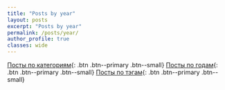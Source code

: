 ```yaml
---
title: "Posts by year"
layout: posts
excerpt: "Posts by year"
permalink: /posts/year/
author_profile: true
classes: wide
---
```

[Посты по категориям](/posts/categories/){: .btn .btn--primary .btn--small}
[Посты по годам](/posts/year/){: .btn .btn--primary .btn--small}
[Посты по тэгам](/posts/tags/){: .btn .btn--primary .btn--small}